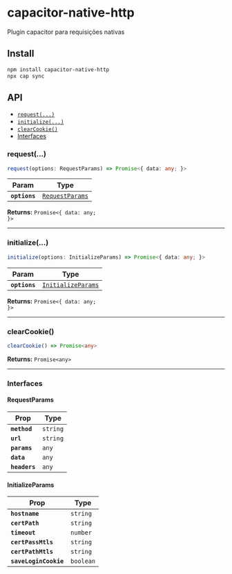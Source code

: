 # capacitor-native-http

Plugin capacitor para requisições nativas

## Install

```bash
npm install capacitor-native-http
npx cap sync
```

## API

<docgen-index>

* [`request(...)`](#request)
* [`initialize(...)`](#initialize)
* [`clearCookie()`](#clearcookie)
* [Interfaces](#interfaces)

</docgen-index>

<docgen-api>
<!--Update the source file JSDoc comments and rerun docgen to update the docs below-->

### request(...)

```typescript
request(options: RequestParams) => Promise<{ data: any; }>
```

| Param         | Type                                                    |
| ------------- | ------------------------------------------------------- |
| **`options`** | <code><a href="#requestparams">RequestParams</a></code> |

**Returns:** <code>Promise&lt;{ data: any; }&gt;</code>

--------------------


### initialize(...)

```typescript
initialize(options: InitializeParams) => Promise<{ data: any; }>
```

| Param         | Type                                                          |
| ------------- | ------------------------------------------------------------- |
| **`options`** | <code><a href="#initializeparams">InitializeParams</a></code> |

**Returns:** <code>Promise&lt;{ data: any; }&gt;</code>

--------------------


### clearCookie()

```typescript
clearCookie() => Promise<any>
```

**Returns:** <code>Promise&lt;any&gt;</code>

--------------------


### Interfaces


#### RequestParams

| Prop          | Type                |
| ------------- | ------------------- |
| **`method`**  | <code>string</code> |
| **`url`**     | <code>string</code> |
| **`params`**  | <code>any</code>    |
| **`data`**    | <code>any</code>    |
| **`headers`** | <code>any</code>    |


#### InitializeParams

| Prop                  | Type                 |
| --------------------- | -------------------- |
| **`hostname`**        | <code>string</code>  |
| **`certPath`**        | <code>string</code>  |
| **`timeout`**         | <code>number</code>  |
| **`certPassMtls`**    | <code>string</code>  |
| **`certPathMtls`**    | <code>string</code>  |
| **`saveLoginCookie`** | <code>boolean</code> |

</docgen-api>
